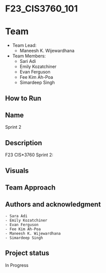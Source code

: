 # F23_CIS3760_101
# Team

- Team Lead: 
    - Maneesh K. Wijewardhana
- Team Members:
    - Sari Adi
    - Emily Kozatchiner
    - Evan Ferguson
    - Fee Kim Ah-Poa
    - Simardeep Singh

## How to Run

## Name
Sprint 2

## Description
F23 CIS*3760 Sprint 2:

## Visuals

## Team Approach

## Authors and acknowledgment
    - Sara Adi
    - Emily Kozatchiner
    - Evan Ferguson
    - Fee Kim Ah-Poa
    - Maneesh K. Wijewardhana
    - Simardeep Singh


## Project status
In Progress

